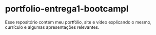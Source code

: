 # portfolio-entrega1-bootcampI
Esse repositório contém meu portfólio, site e vídeo explicando o mesmo, currículo e algumas apresentações relevantes.

